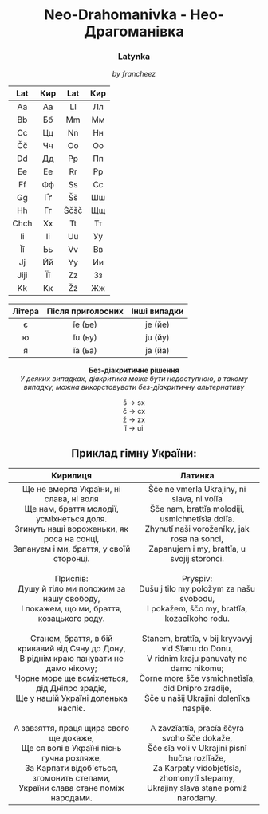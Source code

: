 # <center>Neo-Drahomanivka - Нео-Драгоманівка</center>

### **<center>Latynka</center>**
*<center>by francheez</center>*
<center>

|Lat      |Кир    |Lat      |Кир    |
|:----:|:--:|:----:|:--:|
| Aa   | Аа | Ll   | Лл |
| Bb   | Бб | Mm   | Мм |
| Cc   | Цц | Nn   | Нн |
| Čč   | Чч | Oo   | Оо |
| Dd   | Дд | Pp   | Пп |
| Ee   | Ее | Rr   | Рр |
| Ff   | Фф | Ss   | Сс |
| Gg   | Ґґ | Šš   | Шш |
| Hh   | Гг | Ščšč | Щщ |
| Chch | Хх | Tt   | Тт |
| Ii   | Іі | Uu   | Уу |
| Ĭĭ   | Ьь | Vv   | Вв |
| Jj   | Йй | Yy   | Ии |
| Jiji | Її | Zz   | Зз |
| Kk   | Кк | Žž   | Жж |
</center>
<center>

| Літера | Після приголосних | Інші випадки |
|:------:|:-----------------:|:------------:|
| є      | ĭe (ье)                | je (йе)           |
| ю      | ĭu (ьу)                | ju (йу)          |
| я      | ĭa (ьа)                | ja (йа)          |
</center>

**<center>Без-діакритичне рішення</center>**
*<center>У деяких випадках, діакритика може бути недоступною, в такому випадку, можна викорстовувати без-діакритичну альтернативу</center>* 
<center>
š -> sx <br>
č -> cx <br>
ž -> zx <br>
ĭ -> ui <br>
</center>

## <center>Приклад гімну України:</center>

<center>

| Кирилиця                                                                 | Латинка                                                                |
|:------------------------------------------------------------------------:|:----------------------------------------------------------------------:|
| Ще не вмерла України, ні слава, ні воля<br>Ще нам, браття молодії, усміхнеться доля.<br>Згинуть наші вороженьки, як роса на сонці,<br>Запануєм і ми, браття, у своїй сторонці.<br><br>Приспів:<br>Душу й тіло ми положим за нашу свободу,<br>І покажем, що ми, браття, козацького роду.<br><br>Станем, браття, в бій кривавий від Сяну до Дону,<br>В ріднім краю панувати не дамо нікому;<br>Чорне море ще всміхнеться, дід Дніпро зрадіє,<br>Ще у нашій Україні доленька наспіє.<br><br>А завзяття, праця щира свого ще докаже,<br>Ще ся волі в Україні піснь гучна розляже,<br>За Карпати відоб'ється, згомонить степами,<br>України слава стане поміж народами. | Šče ne vmerla Ukrajiny, ni slava, ni volĭa<br>Šče nam, brattĭa molodiji, usmichnetĭsĭa dolĭa.<br>Zhynutĭ naši voroženĭky, jak rosa na sonci,<br>Zapanujem i my, brattĭa, u svojij storonci.<br><br>Pryspiv:<br>Dušu j tilo my položym za našu svobodu,<br>I pokažem, ščo my, brattĭa, kozacĭkoho rodu.<br><br>Stanem, brattĭa, v bij kryvavyj vid Sĭanu do Donu,<br>V ridnim kraju panuvaty ne damo nikomu;<br>Čorne more šče vsmichnetĭsĭa, did Dnipro zradije,<br>Šče u našij Ukrajini dolenĭka naspije.<br><br>A zavzĭattĭa, pracĭa ščyra svoho šče dokaže,<br>Šče sĭa voli v Ukrajini pisnĭ hučna rozlĭaže,<br>Za Karpaty vidobjetĭsĭa, zhomonytĭ stepamy,<br>Ukrajiny slava stane pomiž narodamy. |

</center>
